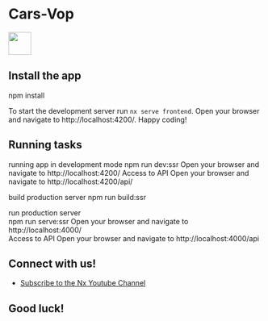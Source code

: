 # Cars-Vop

<a alt="Nx logo" target="_blank" rel="noreferrer"><img src="https://user-images.githubusercontent.com/150421869/282542540-abfceb59-9bb7-4c65-a132-306aeb8aefa6.png" width="45"></a>


## Install the app

 npm install

To start the development server run `nx serve frontend`. Open your browser and navigate to http://localhost:4200/. Happy coding!


## Running tasks

  running app in development mode
    npm run dev:ssr
  Open your browser and navigate to http://localhost:4200/
  Access to API
  Open your browser and navigate to http://localhost:4200/api/

  build production server
    npm run build:ssr

  run production server  
    npm run serve:ssr
  Open your browser and navigate to http://localhost:4000/  
  Access to API
  Open your browser and navigate to http://localhost:4000/api

## Connect with us!

- [Subscribe to the Nx Youtube Channel](https://youtu.be/vvfc7plrRoY)

## Good luck! 